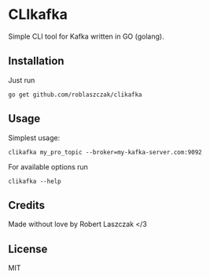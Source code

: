 # CLIkafka

Simple CLI tool for Kafka written in GO (golang).

## Installation

Just run

    go get github.com/roblaszczak/clikafka


## Usage

Simplest usage:

    clikafka my_pro_topic --broker=my-kafka-server.com:9092

For available options run

    clikafka --help

## Credits

Made without love by Robert Laszczak </3

## License

MIT
